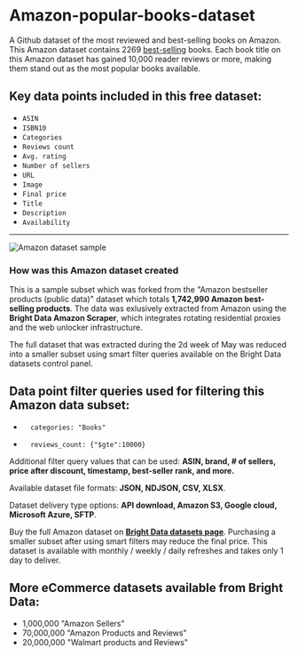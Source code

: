 # Amazon-popular-books-dataset
A Github dataset of the most reviewed and best-selling books on Amazon.
This Amazon dataset contains 2269 [best-selling](https://www.amazon.com/b/?ie=UTF8&node=16857165011&ref_=sv_b_3) books. Each book title on this Amazon dataset has gained 10,000 reader reviews or more, making them stand out as the most popular books available. 

<h2>Key data points included in this free dataset:</h2>

* ```ASIN```
* ```ISBN10```
* ```Categories```
* ```Reviews count```
* ```Avg. rating```
* ```Number of sellers```
* ```URL```
* ```Image```
* ```Final price```
* ```Title```
* ```Description```
* ```Availability```

---
![Amazon dataset sample](https://github.com/luminati-io/Amazon-popular-books-dataset/blob/main/Datasets%20ads%20for%20Amazon.png)

<h3>How was this Amazon dataset created</h3>
  
This is a sample subset which was forked from the "Amazon bestseller products (public data)"
dataset which totals <b>1,742,990 Amazon best-selling products</b>. The data was exlusively extracted from Amazon using the <b>Bright Data Amazon Scraper</b>, which 
integrates rotating residential proxies and the web unlocker infrastructure. 

The full dataset that was extracted during the 2d week of May was reduced into a smaller subset using smart filter queries available on the Bright Data datasets 
control panel.


<h2>Data point filter queries used for filtering this Amazon data subset:</h2>

*   	categories: "Books"
*   	reviews_count: {"$gte":10000}

Additional filter query values that can be used: <b>ASIN, brand, # of sellers, price after discount, timestamp, best-seller rank, and more.</b>

Available dataset file formats: <b>JSON, NDJSON, CSV, XLSX</b>.

Dataset delivery type options: <b>API download, Amazon S3, Google cloud, Microsoft Azure, SFTP</b>.

Buy the full Amazon dataset on <b>[Bright Data datasets page](https://brightdata.com/products/datasets/amazon)</b>. Purchasing a smaller subset after using smart 
filters may reduce the final price. This dataset is available with monthly / weekly / daily refreshes and takes only 1 day to deliver.


<h2>More eCommerce datasets available from Bright Data:</h2>

*   1,000,000 "Amazon Sellers" 
*   70,000,000 "Amazon Products and Reviews" 
*   20,000,000 "Walmart products and Reviews"
